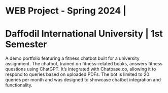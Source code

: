 # WEB Project - Spring 2024 |
# Daffodil International University | 1st Semester

A demo portfolio featuring a fitness chatbot built for a university assignment. The chatbot, trained on fitness-related books, answers fitness questions using ChatGPT. It’s integrated with Chatbase.co, allowing it to respond to queries based on uploaded PDFs. The bot is limited to 20 queries per month and was designed to showcase chatbot integration and functionality.
